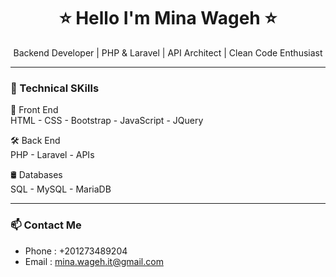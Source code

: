 <h1 align="center">⭐ Hello I'm Mina Wageh ⭐</h1>

<p align="center">
  Backend Developer | PHP & Laravel | API Architect | Clean Code Enthusiast
</p>

---

### 🚀 Technical SKills
🎨 Front End<br>
  HTML - CSS - Bootstrap - JavaScript - JQuery

🛠️ Back End<br>
PHP - Laravel - APIs

🛢️ Databases<br>
SQL - MySQL - MariaDB

---

### 📫 Contact Me

- Phone : +201273489204
- Email : mina.wageh.it@gmail.com
